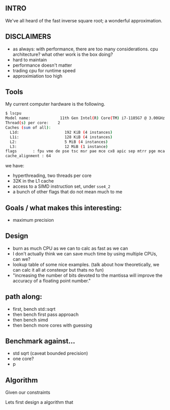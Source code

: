 ## INTRO

We've all heard of the fast inverse square root; a wonderful approximation. 

## DISCLAIMERS

- as always: with performance, there are too many considerations. cpu architecture? what other work is the box doing?
- hard to maintain
- performance doesn't matter
- trading cpu for runtime speed
- approximiation too high

## Tools

My current computer hardware is the following. 

```bash
$ lscpu
Model name:             11th Gen Intel(R) Core(TM) i7-1185G7 @ 3.00GHz
Thread(s) per core:    2       
Caches (sum of all):
  L1d:                    192 KiB (4 instances)
  L1i:                    128 KiB (4 instances)
  L2:                     5 MiB (4 instances)
  L3:                     12 MiB (1 instance)
flags		: fpu vme de pse tsc msr pae mce cx8 apic sep mtrr pge mca cmov pat pse36 clflush dts acpi mmx fxsr sse sse2 ss ht tm pbe syscall nx pdpe1gb rdtscp lm constant_tsc art arch_perfmon pebs bts rep_good nopl xtopology nonstop_tsc cpuid aperfmperf tsc_known_freq pni pclmulqdq dtes64 monitor ds_cpl vmx smx est tm2 ssse3 sdbg fma cx16 xtpr pdcm pcid sse4_1 sse4_2 x2apic movbe popcnt tsc_deadline_timer aes xsave avx f16c rdrand lahf_lm abm 3dnowprefetch cpuid_fault epb cat_l2 cdp_l2 ssbd ibrs ibpb stibp ibrs_enhanced tpr_shadow flexpriority ept vpid ept_ad fsgsbase tsc_adjust bmi1 avx2 smep bmi2 erms invpcid rdt_a avx512f avx512dq rdseed adx smap avx512ifma clflushopt clwb intel_pt avx512cd sha_ni avx512bw avx512vl xsaveopt xsavec xgetbv1 xsaves split_lock_detect dtherm ida arat pln pts hwp hwp_notify hwp_act_window hwp_epp hwp_pkg_req vnmi avx512vbmi umip pku ospke avx512_vbmi2 gfni vaes vpclmulqdq avx512_vnni avx512_bitalg tme avx512_vpopcntdq rdpid movdiri movdir64b fsrm avx512_vp2intersect md_clear ibt flush_l1d arch_capabilities
cache_alignment : 64
```

we have: 
- hyperthreading, two threads per core
- 32K in the L1 cache
- access to a SIMD instruction set, under `sse4_2`
- a bunch of other flags that do not mean much to me

## Goals / what makes this interesting: 
- maximum precision

## Design

- burn as much CPU as we can to calc as fast as we can
- I don't actually think we can save much time by using multiple CPUs, can we?
- lookup table of some nice examples. (talk about how theoretically, we can calc it all at constexpr but thats no fun)
- "increasing the number of bits devoted to the mantissa will improve the accuracy of a floating point number."

## path along:
- first, bench std::sqrt
- then bench first pass approach
- then bench simd
- then bench more cores with guessing

## Benchmark against...
- std sqrt (caveat bounded precision)
- one core?
- p

## Algorithm

Given our constraints

Lets first design a algorithm that 

